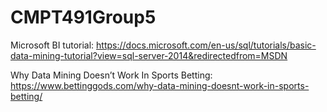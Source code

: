 # CMPT491Group5

Microsoft BI tutorial: https://docs.microsoft.com/en-us/sql/tutorials/basic-data-mining-tutorial?view=sql-server-2014&redirectedfrom=MSDN


Why Data Mining Doesn’t Work In Sports Betting:   https://www.bettinggods.com/why-data-mining-doesnt-work-in-sports-betting/
